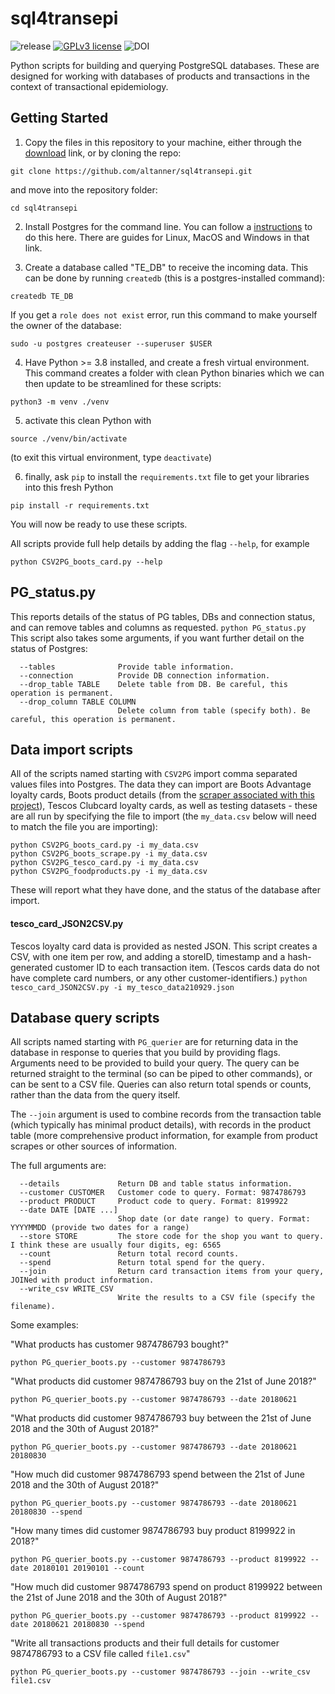 # sql4transepi

  ![release](https://img.shields.io/badge/release-beta-brightgreen)
  [![GPLv3 license](https://img.shields.io/badge/licence-GPL_v3-blue.svg)](http://perso.crans.org/besson/LICENSE.html)
  ![DOI](https://img.shields.io/badge/DOI-TBC-blue.svg)

Python scripts for building and querying PostgreSQL databases. These are designed for working with databases of products and transactions in the context of transactional epidemiology.

## Getting Started

1. Copy the files in this repository to your machine, either through the [download](https://github.com/altanner/sql4transepi/archive/refs/heads/main.zip) link, or by cloning the repo:

`git clone https://github.com/altanner/sql4transepi.git`

and move into the repository folder:

`cd sql4transepi`

2. Install Postgres for the command line. You can follow a [instructions](https://www.postgresqltutorial.com/install-postgresql/) to do this here. There are guides for Linux, MacOS and Windows in that link.

3. Create a database called "TE_DB" to receive the incoming data. This can be done by running `createdb` (this is a postgres-installed command):

`createdb TE_DB`

If you get a `role does not exist` error, run this command to make yourself the owner of the database:

`sudo -u postgres createuser --superuser $USER`

4. Have Python >= 3.8 installed, and create a fresh virtual environment. This command creates a folder with clean Python binaries which we can then update to be streamlined for these scripts:

`python3 -m venv ./venv`

5. activate this clean Python with

`source ./venv/bin/activate`

(to exit this virtual environment, type `deactivate`)

6. finally, ask `pip` to install the `requirements.txt` file to get your libraries into this fresh Python

`pip install -r requirements.txt`

You will now be ready to use these scripts.

All scripts provide full help details by adding the flag `--help`, for example

```python CSV2PG_boots_card.py --help```

## PG_status.py
This reports details of the status of PG tables, DBs and connection status, and can remove tables and columns as requested.
```python PG_status.py```
This script also takes some arguments, if you want further detail on the status of Postgres:
```
  --tables              Provide table information.
  --connection          Provide DB connection information.
  --drop_table TABLE    Delete table from DB. Be careful, this operation is permanent.
  --drop_column TABLE COLUMN
                        Delete column from table (specify both). Be careful, this operation is permanent.
```

## Data import scripts 
All of the scripts named starting with `CSV2PG` import comma separated values files into Postgres. The data they can import are Boots Advantage loyalty cards, Boots product details (from the [scraper associated with this project](github.com/altanner/snax2)), Tescos Clubcard loyalty cards, as well as testing datasets - these are all run by specifying the file to import (the `my_data.csv` below will need to match the file you are importing):
```
python CSV2PG_boots_card.py -i my_data.csv
python CSV2PG_boots_scrape.py -i my_data.csv
python CSV2PG_tesco_card.py -i my_data.csv
python CSV2PG_foodproducts.py -i my_data.csv
```
These will report what they have done, and the status of the database after import.

#### tesco_card_JSON2CSV.py 
Tescos loyalty card data is provided as nested JSON. This script creates a CSV, with one item per row, and adding a storeID, timestamp and a hash-generated customer ID to each transaction item. (Tescos cards data do not have complete card numbers, or any other customer-identifiers.)
```python tesco_card_JSON2CSV.py -i my_tesco_data210929.json```

## Database query scripts 
All scripts named starting with `PG_querier` are for returning data in the database in response to queries that you build by providing flags. Arguments need to be provided to build your query. The query can be returned straight to the terminal (so can be piped to other commands), or can be sent to a CSV file. Queries can also return total spends or counts, rather than the data from the query itself.

The `--join` argument is used to combine records from the transaction table (which typically has minimal product details), with records in the product table (more comprehensive product information, for example from product scrapes or other sources of information.

The full arguments are:

```
  --details             Return DB and table status information.
  --customer CUSTOMER   Customer code to query. Format: 9874786793
  --product PRODUCT     Product code to query. Format: 8199922
  --date DATE [DATE ...]
                        Shop date (or date range) to query. Format: YYYYMMDD (provide two dates for a range)
  --store STORE         The store code for the shop you want to query. I think these are usually four digits, eg: 6565
  --count               Return total record counts.
  --spend               Return total spend for the query.
  --join                Return card transaction items from your query, JOINed with product information.
  --write_csv WRITE_CSV
                        Write the results to a CSV file (specify the filename).
```

Some examples:

"What products has customer 9874786793 bought?"
```
python PG_querier_boots.py --customer 9874786793
```
"What products did customer 9874786793 buy on the 21st of June 2018?"
```
python PG_querier_boots.py --customer 9874786793 --date 20180621
```
"What products did customer 9874786793 buy between the 21st of June 2018 and the 30th of August 2018?"
```
python PG_querier_boots.py --customer 9874786793 --date 20180621 20180830
```
"How much did customer 9874786793 spend between the 21st of June 2018 and the 30th of August 2018?"
```
python PG_querier_boots.py --customer 9874786793 --date 20180621 20180830 --spend
```
"How many times did customer 9874786793 buy product 8199922 in 2018?"
```
python PG_querier_boots.py --customer 9874786793 --product 8199922 --date 20180101 20190101 --count
```
"How much did customer 9874786793 spend on product 8199922 between the 21st of June 2018 and the 30th of August 2018?"
```
python PG_querier_boots.py --customer 9874786793 --product 8199922 --date 20180621 20180830 --spend
```
"Write all transactions products and their full details for customer 9874786793 to a CSV file called `file1.csv`"
```
python PG_querier_boots.py --customer 9874786793 --join --write_csv file1.csv
```
